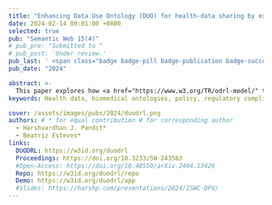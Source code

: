 ```yaml
---
title: "Enhancing Data Use Ontology (DUO) for health-data sharing by extending it with ODRL and DPV"
date: 2024-02-14 00:01:00 +0800
selected: true
pub: "Semantic Web 15(4)"
# pub_pre: "Submitted to "
# pub_post: 'Under review.'
pub_last: ' <span class="badge badge-pill badge-publication badge-success">Journal</span>'
pub_date: "2024"

abstract: >-
  This paper explores how <a href="https://www.w3.org/TR/odrl-model/" target="_blank">ODRL</a> and <a href="https://w3id.org/dpv" target="_blank">DPV</a> can enhance the <a href="http://purl.obolibrary.org/obo/duo" target="_blank">Data Use Ontology (DUO)</a> by explicitly representing data use conditions and legal concepts, enabling automated policy matching for responsible genomic data sharing.
keywords: Health data, biomedical ontologies, policy, regulatory compliance, GDPR

cover: /assets/images/pubs/2024/duodrl.png
authors: # * for equal contribution # for corresponding author
  - Harshvardhan J. Pandit*
  - Beatriz Esteves*
links:
  DUODRL: https://w3id.org/duodrl
  Proceedings: https://doi.org/10.3233/SW-243583
  #Open-Access: https://doi.org/10.48550/arXiv.2404.13426
  Repo: https://w3id.org/duodrl/repo
  Demo: https://w3id.org/duodrl/app
  #Slides: https://harshp.com/presentations/2024/ISWC-DPV/
---
```

